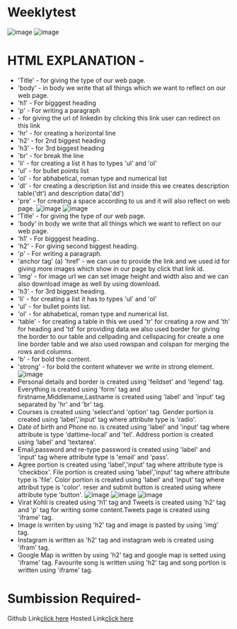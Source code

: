 # Weeklytest
![image](https://github.com/namishagurunani/Resume/assets/126158413/ebeda215-a304-4d01-8605-ab35b6787b45)
![image](https://github.com/namishagurunani/Resume/assets/126158413/fe2f44bc-55b5-4e68-a7be-8c6ea7daaa70)
# HTML EXPLANATION -
- 'Title' - for giving the type of our web page.
- 'body' - in body we write that all things which we want to reflect on our web page.
- 'h1' - For bigggest heading
- 'p'  - For writing a paragraph
- <a href="" ></a> - for giving the url of linkedin by clicking this link user can redirect on this link
- 'hr' - for creating a horizontal line 
- 'h2' - for 2nd biggest heading
- 'h3' - for 3rd biggest heading 
- 'br' - for break the line 
- 'li' - for creating a list it has to types 'ul' and 'ol'
- 'ul' - for bullet points list
- 'ol' - for abhabetical, roman type and numerical list
- 'dl' - for creating a description list and inside this we creates description table('dt') and description data('dd')
- 'pre' - for creating a space according to us and it will also reflect on web page.
![image](https://github.com/namishagurunani/day4/assets/126158413/ba568602-d80d-40a8-b018-91567353aebc)
![image](https://github.com/namishagurunani/day4/assets/126158413/5904362b-0c30-4071-9167-d4faa977de60)
- 'Title' - for giving the type of our web page.
- 'body' in body we write that all things which we want to reflect on our web page.
- 'h1' - For bigggest heading..
- 'h2' - For giving second biggest heading.
- 'p'  - For writing a paragraph.
- 'anchor tag' (a) 'href' - we can use to provide the link and we used id for giving more images which show in our page by click that link id.
- 'img' - for image url we can set image height and width also and we can also download image as well by using download.
- 'h3' - for 3rd biggest heading.
- 'li' - for creating a list it has to types 'ul' and 'ol'
- 'ul' - for bullet points list.
- 'ol' - for abhabetical, roman type and numerical list.
- 'table' - for creating a table in this we used 'tr' for creating a row and 'th' for heading and 'td' for providing data.we also used border for giving the border to our table and cellpading and cellspacing for 
   create a one line border table and we also used rowspan and colspan for merging the rows and columns.
- 'b' - for bold the content.
- 'strong' - for bold the content whatever we write in strong element.
![image](https://github.com/namishagurunani/weekly/assets/126158413/6be5c5e0-7fa1-4231-939f-6685a4c01d7c)
- Personal details and border is created using 'feildset' and 'legend' tag. Everything is created using 'form' tag and firstname,Middlename,Lastname is created using 'label' and 'input' tag separated by 'hr' and 
  'br' tag.
- Courses is created using 'select'and 'option' tag. Gender portion is created using 'label','input' tag where attribute type is 'radio'.
- Date of birth and Phone no. is created using 'label' and 'input' tag where attribute is type 'dattime-local' and 'tel'. Address portion is created using 'label' and 'textarea'.
- Email,password and re-type password is created using 'label' and 'input' tag where attribute type is 'email' and 'pass'.
- Agree portion is created using 'label','input' tag where attribute type is 'checkbox'. File portion is created using 'label','input' tag where attribute type is 'file'. Color portion is created using 'label' 
  and 'input' tag where attribut type is 'color'. reser and submit button is created using where attribute type 'button'.
![image](https://github.com/namishagurunani/Twitter/assets/126158413/7aebbf4b-11d9-4b6f-b84c-7b36072befc8)
![image](https://github.com/namishagurunani/Twitter/assets/126158413/f8aacc7c-7f09-4bf9-9152-7e4032f08ec7)
![image](https://github.com/namishagurunani/Twitter/assets/126158413/cb07736a-75e5-4250-b05b-0e5fbabf55eb)
- Virat Kohli is created using 'h1' tag and Tweets is created using 'h2' tag and 'p' tag for writing some content.Tweets page is created using 'iframe' tag.
- Image is wrriten by using 'h2' tag and image is pasted by using 'img' tag.
- Instagram is written as 'h2' tag and instagram web is created using 'ifram' tag.
- Google Map is written by using 'h2' tag and google map is setted using 'iframe' tag. Favourite song is written using 'h2' tag and song portion is written using 'iframe' tag.
# Sumbission Required-
Github Link[click here](https://github.com/namishagurunani/Weeklytest)
Hosted Link[click here]()

